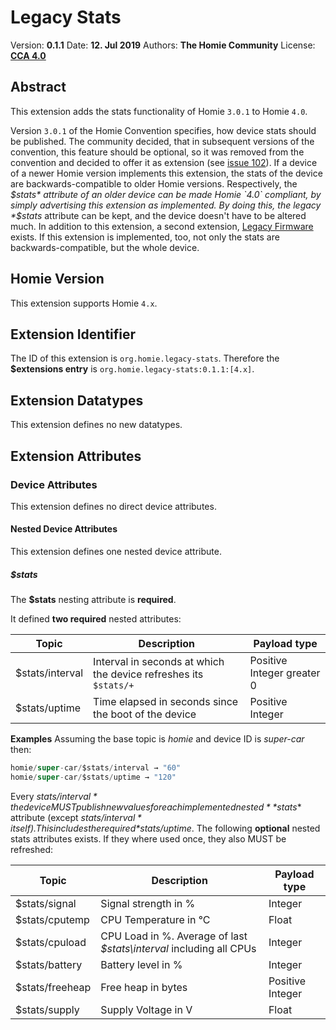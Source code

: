 # Legacy Stats

Version: **<!--VERSION-->0.1.1<!--VERSION-->**
Date: **<!--DATE-->12. Jul 2019<!--DATE-->**
Authors: **<!--AUTHORS-->The Homie Community<!--AUTHORS-->**
License: **<!--LICENSE-->[CCA 4.0](https://homieiot.github.io/license)<!--LICENSE-->**

## Abstract
This extension adds the stats functionality of Homie `3.0.1` to Homie `4.0`.

Version `3.0.1` of the Homie Convention specifies, how device stats should be published.
The community decided, that in subsequent versions of the convention, this feature should be optional,
so it was removed from the convention and decided to offer it as extension (see [issue 102](https://github.com/homieiot/convention/issues/102)).
If a device of a newer Homie version implements this extension, the stats of the device are backwards-compatible to older Homie versions.
Respectively, the *$stats* attribute of an older device can be made Homie `4.0` compliant, by simply advertising this extension as implemented.
By doing this, the legacy *$stats* attribute can be kept, and the device doesn't have to be altered much.
In addition to this extension, a second extension, [Legacy Firmware](https://github.com/homieiot/convention/blob/develop/extensions/documents/homie_legacy_firmware_extension.md) exists.
If this extension is implemented, too, not only the stats are backwards-compatible, but the whole device.

## Homie Version
This extension supports Homie `4.x`.

## Extension Identifier
The ID of this extension is `org.homie.legacy-stats`.
Therefore the **$extensions entry** is `org.homie.legacy-stats:0.1.1:[4.x]`.

## Extension Datatypes
This extension defines no new datatypes.

## Extension Attributes

### Device Attributes

This extension defines no direct device attributes.

#### Nested Device Attributes

This extension defines one nested device attribute.

##### $stats
The **$stats** nesting attribute is **required**.

It defined **two required** nested attributes:

| Topic           | Description                                                             | Payload type               |
|-----------------|-------------------------------------------------------------------------|----------------------------|
| $stats/interval | Interval in seconds at which the device refreshes its `$stats/+`        | Positive Integer greater 0 |
| $stats/uptime   | Time elapsed in seconds since the boot of the device                    | Positive Integer           |

**Examples**
Assuming the base topic is *homie* and device ID is *super-car* then:
```java
homie/super-car/$stats/interval → "60"
homie/super-car/$stats/uptime → "120"
```
Every *$stats/interval* the device MUST publish new values for each implemented nested **$stats** attribute (except *$stats/interval* itself).
This includes the required *$stats/uptime*.
The following **optional** nested stats attributes exists. If they where used once, they also MUST be refreshed:

| Topic           | Description                                                         | Payload type     |
|-----------------|---------------------------------------------------------------------|------------------|
| $stats/signal   | Signal strength in %                                                | Integer          |
| $stats/cputemp  | CPU Temperature in °C                                               | Float            |
| $stats/cpuload  | CPU Load in %. Average of last *$stats\interval* including all CPUs | Integer          |
| $stats/battery  | Battery level in %                                                  | Integer          |
| $stats/freeheap | Free heap in bytes                                                  | Positive Integer |
| $stats/supply   | Supply Voltage in V                                                 | Float            |